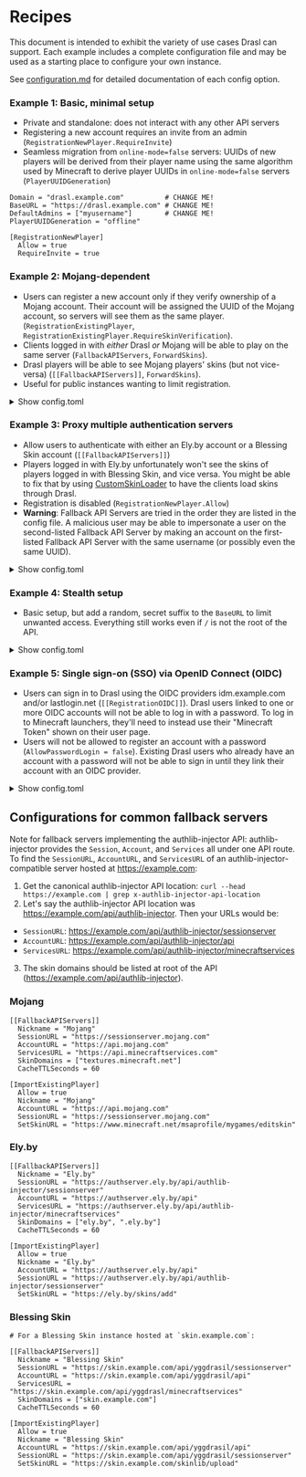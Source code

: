 # Recipes

This document is intended to exhibit the variety of use cases Drasl can support.
Each example includes a complete configuration file and may be used as a starting place to configure your own instance.

See [configuration.md](./configuration.md) for detailed documentation of each config option.

### Example 1: Basic, minimal setup

- Private and standalone: does not interact with any other API servers
- Registering a new account requires an invite from an admin (`RegistrationNewPlayer.RequireInvite`)
- Seamless migration from `online-mode=false` servers: UUIDs of new players will be derived from their player name using the same algorithm used by Minecraft to derive player UUIDs in `online-mode=false` servers (`PlayerUUIDGeneration`)

```
Domain = "drasl.example.com"          # CHANGE ME!
BaseURL = "https://drasl.example.com" # CHANGE ME!
DefaultAdmins = ["myusername"]        # CHANGE ME!
PlayerUUIDGeneration = "offline"

[RegistrationNewPlayer]
  Allow = true
  RequireInvite = true
```

### Example 2: Mojang-dependent

- Users can register a new account only if they verify ownership of a Mojang account. Their account will be assigned the UUID of the Mojang account, so servers will see them as the same player. (`RegistrationExistingPlayer`, `RegistrationExistingPlayer.RequireSkinVerification`).
- Clients logged in with _either_ Drasl _or_ Mojang will be able to play on the same server (`FallbackAPIServers`, `ForwardSkins`).
- Drasl players will be able to see Mojang players' skins (but not vice-versa) (`[[FallbackAPIServers]]`, `ForwardSkins`).
- Useful for public instances wanting to limit registration.

<details>
<summary>Show config.toml</summary>

```
Domain = "drasl.example.com"          # CHANGE ME!
BaseURL = "https://drasl.example.com" # CHANGE ME!
DefaultAdmins = ["myusername"]        # CHANGE ME!

ForwardSkins = true
AllowChangingPlayerName = false

[RegistrationNewPlayer]
  Allow = false

[ImportExistingPlayer]
  Allow = true
  Nickname = "Mojang"
  SessionURL = "https://sessionserver.mojang.com"
  AccountURL = "https://api.mojang.com"
  SetSkinURL = "https://www.minecraft.net/msaprofile/mygames/editskin"
  RequireSkinVerification = true

[RegistrationExistingPlayer]
  Allow = true

[[FallbackAPIServers]]
  Nickname = "Mojang"
  SessionURL = "https://sessionserver.mojang.com"
  AccountURL = "https://api.mojang.com"
  ServicesURL = "https://api.minecraftservices.com"
  SkinDomains = ["textures.minecraft.net"]
  CacheTTLSeconds = 60
```

</details>

### Example 3: Proxy multiple authentication servers

- Allow users to authenticate with either an Ely.by account or a Blessing Skin account (`[[FallbackAPIServers]]`)
- Players logged in with Ely.by unfortunately won't see the skins of players logged in with Blessing Skin, and vice versa. You might be able to fix that by using [CustomSkinLoader](https://github.com/xfl03/MCCustomSkinLoader) to have the clients load skins through Drasl.
- Registration is disabled (`RegistrationNewPlayer.Allow`)
- **Warning**: Fallback API Servers are tried in the order they are listed in the config file. A malicious user may be able to impersonate a user on the second-listed Fallback API Server by making an account on the first-listed Fallback API Server with the same username (or possibly even the same UUID).

<details>
<summary>Show config.toml</summary>

```
Domain = "drasl.example.com"          # CHANGE ME!
BaseURL = "https://drasl.example.com" # CHANGE ME!
DefaultAdmins = ["myusername"]        # CHANGE ME!

[RegistrationNewPlayer]
  Allow = false

[[FallbackAPIServers]]
  Nickname = "Ely.by"
  SessionURL = "https://account.ely.by/api/authlib-injector/sessionserver"
  AccountURL = "https://account.ely.by/api"
  ServicesURL = "https://account.ely.by/api/authlib-injector/minecraftservices"
  SkinDomains = ["ely.by", ".ely.by"]
  CacheTTLSeconds = 60

[[FallbackAPIServers]]
  Nickname = "Blessing Skin"
  SessionURL = "https://skin.example.net/api/yggdrasil/sessionserver"
  AccountURL = "https://skin.example.net/api/yggdrasil/api"
  ServicesURL = "https://skin.example.net/api/yggdrasl/minecraftservices"
  SkinDomains = ["skin.example.net"]
  CacheTTLSeconds = 60
```

</details>

### Example 4: Stealth setup

- Basic setup, but add a random, secret suffix to the `BaseURL` to limit unwanted access. Everything still works even if `/` is not the root of the API.

<details>

<summary>Show config.toml</summary>

```
Domain = "drasl.example.com"                  # CHANGE ME!
BaseURL = "https://drasl.example.com/jaek7iNe # CHANGE ME!
DefaultAdmins = ["myusername"]                # CHANGE ME!

[CreateNewPlayer]
  AllowChoosingUUID = true

[RegistrationNewPlayer]
  Allow = true
  RequireInvite = true
```

</details>

### Example 5: Single sign-on (SSO) via OpenID Connect (OIDC)

- Users can sign in to Drasl using the OIDC providers idm.example.com and/or lastlogin.net (`[[RegistrationOIDC]]`). Drasl users linked to one or more OIDC accounts will not be able to log in with a password. To log in to Minecraft launchers, they'll need to instead use their "Minecraft Token" shown on their user page.
- Users will not be allowed to register an account with a password (`AllowPasswordLogin = false`). Existing Drasl users who already have an account with a password will not be able to sign in until they link their account with an OIDC provider.

<details>

<summary>Show config.toml</summary>

```
Domain = "drasl.example.com"                  # CHANGE ME!
BaseURL = "https://drasl.example.com          # CHANGE ME!
DefaultAdmins = ["myusername"]                # CHANGE ME!

AllowPasswordLogin = false

[RegistrationNewPlayer]
  Allow = true

[[RegistrationOIDC]]
  Name = "Kanidm"
  Issuer = "https://idm.example.com/oauth2/openid/drasl"            # CHANGE ME!
  ClientID = "drasl"                                                # CHANGE ME!
  ClientSecret = "yfUfeFuUI6YiTU23ngJtq8ioYq75FxQid8ls3RdNf0qWSiBO" # CHANGE ME!
  RequireInvite = false
  PKCE = true
  AllowChoosingPlayerName = true

[[RegistrationOIDC]]
  Name = "LastLogin"
  Issuer = "https://lastlogin.net"                                  # CHANGE ME!
  ClientID = "https://drasl.example.com"                            # CHANGE ME!
  ClientSecret = ""                                                 # CHANGE ME!
  RequireInvite = false
  PKCE = true
  AllowChoosingPlayerName = true
```

</details>

## Configurations for common fallback servers

Note for fallback servers implementing the authlib-injector API: authlib-injector provides the `Session`, `Account`, and `Services` all under one API route. To find the `SessionURL`, `AccountURL`, and `ServicesURL` of an authlib-injector-compatible server hosted at https://example.com:

1. Get the canonical authlib-injector API location: `curl --head https://example.com | grep x-authlib-injector-api-location`
2. Let's say the authlib-injector API location was https://example.com/api/authlib-injector. Then your URLs would be:

- `SessionURL`: https://example.com/api/authlib-injector/sessionserver
- `AccountURL`: https://example.com/api/authlib-injector/api
- `ServicesURL`: https://example.com/api/authlib-injector/minecraftservices

3. The skin domains should be listed at root of the API (https://example.com/api/authlib-injector).

### Mojang

```
[[FallbackAPIServers]]
  Nickname = "Mojang"
  SessionURL = "https://sessionserver.mojang.com"
  AccountURL = "https://api.mojang.com"
  ServicesURL = "https://api.minecraftservices.com"
  SkinDomains = ["textures.minecraft.net"]
  CacheTTLSeconds = 60

[ImportExistingPlayer]
  Allow = true
  Nickname = "Mojang"
  AccountURL = "https://api.mojang.com"
  SessionURL = "https://sessionserver.mojang.com"
  SetSkinURL = "https://www.minecraft.net/msaprofile/mygames/editskin"
```

### Ely.by

```
[[FallbackAPIServers]]
  Nickname = "Ely.by"
  SessionURL = "https://authserver.ely.by/api/authlib-injector/sessionserver"
  AccountURL = "https://authserver.ely.by/api"
  ServicesURL = "https://authserver.ely.by/api/authlib-injector/minecraftservices"
  SkinDomains = ["ely.by", ".ely.by"]
  CacheTTLSeconds = 60

[ImportExistingPlayer]
  Allow = true
  Nickname = "Ely.by"
  AccountURL = "https://authserver.ely.by/api"
  SessionURL = "https://authserver.ely.by/api/authlib-injector/sessionserver"
  SetSkinURL = "https://ely.by/skins/add"
```

### Blessing Skin

```
# For a Blessing Skin instance hosted at `skin.example.com`:

[[FallbackAPIServers]]
  Nickname = "Blessing Skin"
  SessionURL = "https://skin.example.com/api/yggdrasil/sessionserver"
  AccountURL = "https://skin.example.com/api/yggdrasil/api"
  ServicesURL = "https://skin.example.com/api/yggdrasl/minecraftservices"
  SkinDomains = ["skin.example.com"]
  CacheTTLSeconds = 60

[ImportExistingPlayer]
  Allow = true
  Nickname = "Blessing Skin"
  AccountURL = "https://skin.example.com/api/yggdrasil/api"
  SessionURL = "https://skin.example.com/api/yggdrasil/sessionserver"
  SetSkinURL = "https://skin.example.com/skinlib/upload"
```
